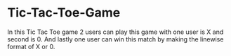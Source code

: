 # Tic-Tac-Toe-Game
In this Tic Tac Toe game 2 users can play this game with one user is X and second is  0. And lastly one user can win this match by making the linewise format of X or 0.
